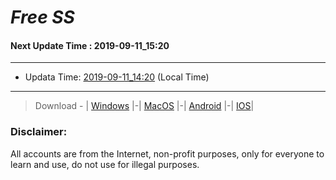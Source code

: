 
# *Free SS*

#### Next Update Time : 2019-09-11_15:20

---
* Updata Time: [2019-09-11_14:20](https://github.com/Geek-007/free-SS/blob/master/2019-09-11_14:20_FreeSS.txt) (Local Time)
---

> Download - | [Windows](https://github.com/shadowsocks/shadowsocks-windows/releases) |-| [MacOS](https://github.com/shadowsocks/shadowsocks-iOS/releases) |-| [Android](https://github.com/shadowsocks/shadowsocks-android/releases) |-| [IOS](https://itunes.apple.com/us/)|

### Disclaimer:
All accounts are from the Internet, non-profit purposes, only for everyone to learn and use, do not use for illegal purposes.
<br>
